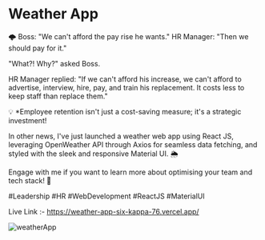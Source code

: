 
# Weather App

🌩️ Boss: "We can't afford the pay rise he wants."
HR Manager: "Then we should pay for it."
 
"What?! Why?" asked Boss.
 
HR Manager replied:
"If we can't afford his increase, we can't afford to advertise, interview, hire, pay, and train his replacement. It costs less to keep staff than replace them."

💡 *Employee retention isn't just a cost-saving measure; it's a strategic investment!

In other news, I've just launched a weather web app using React JS, leveraging OpenWeather API through Axios for seamless data fetching, and styled with the sleek and responsive Material UI. 🌦️

Engage with me if you want to learn more about optimising your team and tech stack! 🚀

#Leadership #HR #WebDevelopment #ReactJS #MaterialUI

Live Link :- https://weather-app-six-kappa-76.vercel.app/

![weatherApp](https://github.com/pranjalkuhikar/My_Stuff/assets/99873964/356c80c2-1de0-453e-b76e-f212e9510361)













